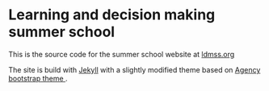 # Learning and decision making summer school

This is the source code for the summer school website at [ldmss.org](http://ldmss.org)  

The site is build with [Jekyll](https://jekyllrb.com/) with a slightly modified theme based on [Agency bootstrap theme ](https://startbootstrap.com/template-overviews/agency/).
